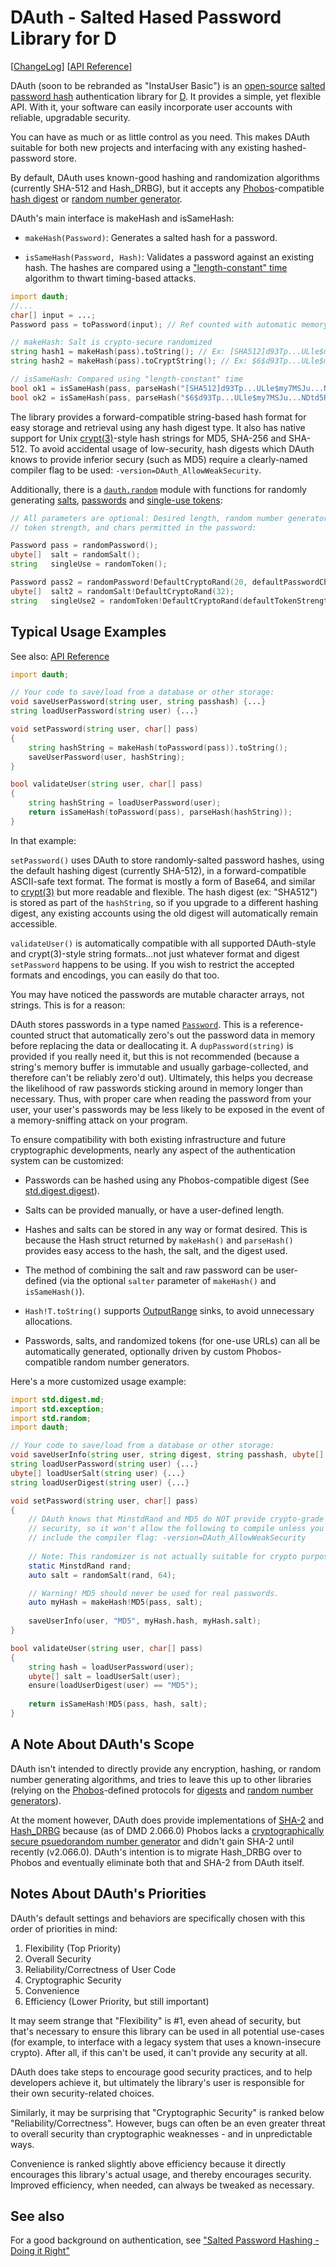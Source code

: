 DAuth - Salted Hased Password Library for D
===========================================

[[ChangeLog](https://github.com/Abscissa/DAuth/blob/master/CHANGELOG.md)] [[API Reference](http://semitwist.com/dauth/)]

DAuth (soon to be rebranded as "InstaUser Basic") is an [open-source](https://github.com/Abscissa/DAuth/blob/master/LICENSE.txt) [salted password hash](http://en.wikipedia.org/wiki/Salt_%28cryptography%29) authentication library for [D](http://dlang.org). It provides a simple, yet flexible API. With it, your software can easily incorporate user accounts with reliable, upgradable security.

You can have as much or as little control as you need. This makes DAuth suitable for both new projects and interfacing with any existing hashed-password store.

By default, DAuth uses known-good hashing and randomization algorithms (currently SHA-512 and Hash_DRBG), but it accepts any [Phobos](http://dlang.org/phobos/)-compatible [hash digest](http://dlang.org/phobos/std_digest_digest.html) or [random number generator](http://dlang.org/phobos/std_random.html).

DAuth's main interface is makeHash and isSameHash:

- ```makeHash(Password)```: Generates a salted hash for a password.

- ```isSameHash(Password, Hash)```: Validates a password against an existing hash. The hashes are compared using a ["length-constant" time](https://crackstation.net/hashing-security.htm) algorithm to thwart timing-based attacks.

```d
import dauth;
//...
char[] input = ...;
Password pass = toPassword(input); // Ref counted with automatic memory zeroing

// makeHash: Salt is crypto-secure randomized
string hash1 = makeHash(pass).toString(); // Ex: [SHA512]d93Tp...ULle$my7MSJu...NDtd5RG
string hash2 = makeHash(pass).toCryptString(); // Ex: $6$d93Tp...ULle$my7MSJu...NDtd5RG

// isSameHash: Compared using "length-constant" time
bool ok1 = isSameHash(pass, parseHash("[SHA512]d93Tp...ULle$my7MSJu...NDtd5RG"));
bool ok2 = isSameHash(pass, parseHash("$6$d93Tp...ULle$my7MSJu...NDtd5RG"));
```

The library provides a forward-compatible string-based hash format for easy storage and retrieval using any hash digest type. It also has native support for Unix [crypt(3)](https://en.wikipedia.org/wiki/Crypt_%28C%29)-style hash strings for MD5, SHA-256 and SHA-512. To avoid accidental usage of low-security, hash digests which DAuth knows to provide inferior secury (such as MD5) require a clearly-named compiler flag to be used: ```-version=DAuth_AllowWeakSecurity```.

Additionally, there is a [```dauth.random```](http://semitwist.com/dauth/random.html) module with functions for randomly generating [salts](http://semitwist.com/dauth/random/randomSalt.html), [passwords](http://semitwist.com/dauth/random/randomPassword.html) and [single-use tokens](http://semitwist.com/dauth/random/randomToken.html):

```d
// All parameters are optional: Desired length, random number generator,
// token strength, and chars permitted in the password:

Password pass = randomPassword();
ubyte[]  salt = randomSalt();
string   singleUse = randomToken();

Password pass2 = randomPassword!DefaultCryptoRand(20, defaultPasswordChars);
ubyte[]  salt2 = randomSalt!DefaultCryptoRand(32);
string   singleUse2 = randomToken!DefaultCryptoRand(defaultTokenStrength);
```

Typical Usage Examples
----------------------
See also: [API Reference](http://semitwist.com/dauth/)

```d
import dauth;

// Your code to save/load from a database or other storage:
void saveUserPassword(string user, string passhash) {...}
string loadUserPassword(string user) {...}

void setPassword(string user, char[] pass)
{
	string hashString = makeHash(toPassword(pass)).toString();
	saveUserPassword(user, hashString);
}

bool validateUser(string user, char[] pass)
{
	string hashString = loadUserPassword(user);
	return isSameHash(toPassword(pass), parseHash(hashString));
}
```

In that example:

```setPassword()``` uses DAuth to store randomly-salted password hashes, using the default hashing digest (currently SHA-512), in a forward-compatible ASCII-safe text format. The format is mostly a form of Base64, and similar to [crypt(3)](https://en.wikipedia.org/wiki/Crypt_%28C%29) but more readable and flexible. The hash digest (ex: "SHA512") is stored as part of the ```hashString```, so if you upgrade to a different hashing digest, any existing accounts using the old digest will automatically remain accessible.

```validateUser()``` is automatically compatible with all supported DAuth-style and crypt(3)-style string formats...not just whatever format and digest ```setPassword``` happens to be using. If you wish to restrict the accepted formats and encodings, you can easily do that too.

You may have noticed the passwords are mutable character arrays, not strings. This is for a reason:

DAuth stores passwords in a type named [```Password```](http://semitwist.com/dauth/core/Password.html). This is a reference-counted struct that automatically zero's out the password data in memory before replacing the data or deallocating it. A ```dupPassword(string)``` is provided if you really need it, but this is not recommended (because a string's memory buffer is immutable and usually garbage-collected, and therefore can't be reliably zero'd out). Ultimately, this helps you decrease the likelihood of raw passwords sticking around in memory longer than necessary. Thus, with proper care when reading the password from your user, your user's passwords may be less likely to be exposed in the event of a memory-sniffing attack on your program.

To ensure compatibility with both existing infrastructure and future cryptographic developments, nearly any aspect of the authentication system can be customized:

- Passwords can be hashed using any Phobos-compatible digest (See [std.digest.digest](http://dlang.org/phobos/std_digest_digest.html)).

- Salts can be provided manually, or have a user-defined length.

- Hashes and salts can be stored in any way or format desired. This is because the Hash struct returned by ```makeHash()``` and ```parseHash()``` provides easy access to the hash, the salt, and the digest used.

- The method of combining the salt and raw password can be user-defined (via the optional ```salter``` parameter of ```makeHash()``` and ```isSameHash()```).

- ```Hash!T.toString()``` supports [OutputRange](http://dlang.org/phobos/std_range.html#isOutputRange) sinks, to avoid unnecessary allocations.

- Passwords, salts, and randomized tokens (for one-use URLs) can all be automatically generated, optionally driven by custom Phobos-compatible random number generators.

Here's a more customized usage example:

```d
import std.digest.md;
import std.exception;
import std.random;
import dauth;

// Your code to save/load from a database or other storage:
void saveUserInfo(string user, string digest, string passhash, ubyte[] salt) {...}
string loadUserPassword(string user) {...}
ubyte[] loadUserSalt(string user) {...}
string loadUserDigest(string user) {...}

void setPassword(string user, char[] pass)
{
	// DAuth knows that MinstdRand and MD5 do NOT provide crypto-grade
	// security, so it won't allow the following to compile unless you
	// include the compiler flag: -version=DAuth_AllowWeakSecurity
	
	// Note: This randomizer is not actually suitable for crypto purposes.
	static MinstdRand rand;
	auto salt = randomSalt(rand, 64);

	// Warning! MD5 should never be used for real passwords.
	auto myHash = makeHash!MD5(pass, salt);
	
	saveUserInfo(user, "MD5", myHash.hash, myHash.salt);
}

bool validateUser(string user, char[] pass)
{
	string hash = loadUserPassword(user);
	ubyte[] salt = loadUserSalt(user);
	ensure(loadUserDigest(user) == "MD5");
	
	return isSameHash!MD5(pass, hash, salt);
}
```

A Note About DAuth's Scope
--------------------------
DAuth isn't intended to directly provide any encryption, hashing, or random number generating algorithms, and tries to leave this up to other libraries (relying on the [Phobos](http://dlang.org/phobos/index.html)-defined protocols for [digests](http://dlang.org/phobos/std_digest_digest.html) and [random number generators](http://dlang.org/phobos/std_random.html)).

At the moment however, DAuth does provide implementations of [SHA-2](http://en.wikipedia.org/wiki/Sha2) and [Hash_DRBG](http://csrc.nist.gov/publications/nistpubs/800-90A/SP800-90A.pdf) because (as of DMD 2.066.0) Phobos lacks a [cryptographically secure psuedorandom number generator](http://en.wikipedia.org/wiki/Cryptographically_secure_pseudorandom_number_generator) and didn't gain SHA-2 until recently (v2.066.0). DAuth's intention is to migrate Hash_DRBG over to Phobos and eventually eliminate both that and SHA-2 from DAuth itself.

Notes About DAuth's Priorities
------------------------------
DAuth's default settings and behaviors are specifically chosen with this order of priorities in mind:

1. Flexibility (Top Priority)
2. Overall Security
3. Reliability/Correctness of User Code
4. Cryptographic Security
5. Convenience
6. Efficiency (Lower Priority, but still important)

It may seem strange that "Flexibility" is \#1, even ahead of security, but that's necessary to ensure this library can be used in all potential use-cases (for example, to interface with a legacy system that uses a known-insecure crypto). After all, if this can't be used, it can't provide any security at all.

DAuth does take steps to encourage good security practices, and to help developers achieve it, but ultimately the library's user is responsible for their own security-related choices.

Similarly, it may be surprising that "Cryptographic Security" is ranked below "Reliability/Correctness". However, bugs can often be an even greater threat to overall security than cryptographic weaknesses - and in unpredictable ways.

Convenience is ranked slightly above efficiency because it directly encourages this library's actual usage, and thereby encourages security. Improved efficiency, when needed, can always be tweaked as necessary.

See also
--------
For a good background on authentication, see ["Salted Password Hashing - Doing it Right"](https://crackstation.net/hashing-security.htm)
